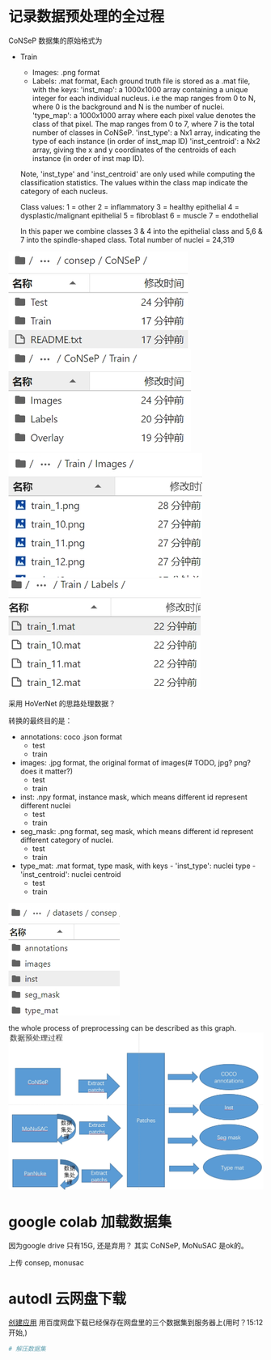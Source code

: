 # 记录数据预处理的全过程
CoNSeP 数据集的原始格式为
- Train
    - Images: .png format
    - Labels: .mat format, Each ground truth file is stored as a .mat file, with the keys:
    'inst_map': a 1000x1000 array containing a unique integer for each individual nucleus. i.e the map ranges from 0 to N, where 0 is the background and N is the number of nuclei.
    'type_map': a 1000x1000 array where each pixel value denotes the class of that pixel. The map ranges from 0 to 7, where 7 is the total number of classes in CoNSeP.
    'inst_type': a Nx1 array, indicating the type of each instance (in order of inst_map ID)
    'inst_centroid': a Nx2 array, giving the x and y coordinates of the centroids of each instance (in order of inst map ID).

    Note, 'inst_type' and 'inst_centroid' are only used while computing the classification statistics. 
    The values within the class map indicate the category of each nucleus.  

    Class values: 1 = other
            2 = inflammatory
            3 = healthy epithelial
            4 = dysplastic/malignant epithelial
                5 = fibroblast
                6 = muscle
            7 = endothelial

    In this paper we combine classes 3 & 4 into the epithelial class and 5,6 & 7
    into the spindle-shaped class.
    Total number of nuclei = 24,319

![](./resources/consep1.png)
![](./resources/consep2.png)
![](./resources/consep_image.png)
![](./resources/consep_labels.png)


采用 HoVerNet 的思路处理数据？

转换的最终目的是：
- annotations: coco  .json format
    - test
    - train
- images: .jpg format, the original format of images(# TODO, jpg? png? does it matter?)
    - test
    - train
- inst: .npy format, instance mask, which means different id represent different nuclei
    - test
    - train
- seg_mask: .png format, seg mask, which means different id represent different category of nuclei.
    - test
    - train
- type_mat: .mat format, type mask, with keys 
            - 'inst_type': nuclei type
            - 'inst_centroid': nuclei centroid
    - test
    - train


![](./resources/end_format.png)

the whole process of preprocessing can be described as this graph.
![](./resources/preprocess_pipeline.png)

# google colab 加载数据集
因为google drive 只有15G, 还是弃用？
其实 CoNSeP, MoNuSAC 是ok的。

上传 consep, monusac

# autodl 云网盘下载
[创建应用](https://pan.baidu.com/union/console/applist?from=person)
用百度网盘下载已经保存在网盘里的三个数据集到服务器上(用时？15:12 开始,)

```bash
# 解压数据集


```